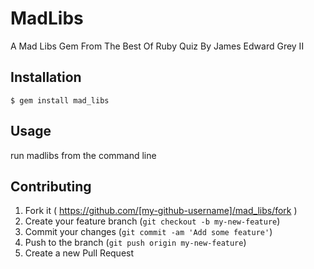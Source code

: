 # MadLibs

A Mad Libs Gem From The Best Of Ruby Quiz By James Edward Grey II

## Installation

    $ gem install mad_libs

## Usage

run madlibs from the command line

## Contributing

1. Fork it ( https://github.com/[my-github-username]/mad_libs/fork )
2. Create your feature branch (`git checkout -b my-new-feature`)
3. Commit your changes (`git commit -am 'Add some feature'`)
4. Push to the branch (`git push origin my-new-feature`)
5. Create a new Pull Request
